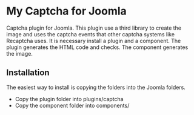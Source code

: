 My Captcha for Joomla
=====================

Captcha plugin for Joomla. This plugin use a third library to create the image and uses the captcha events that other captcha systems like Recaptcha uses.
It is necessary install a plugin and a component. The plugin generates the HTML code and checks. The component generates the image.

Installation
------------
The easiest way to install is copying the folders into the Joomla folders.
- Copy the plugin folder into plugins/captcha
- Copy the component folder into components/

